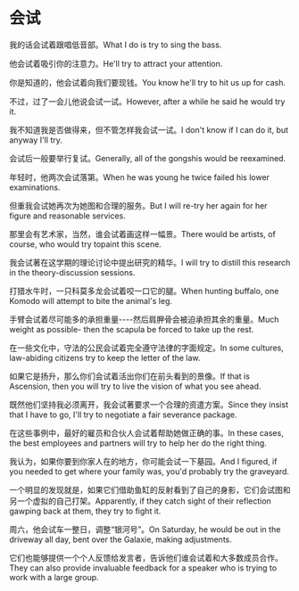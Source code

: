 # 会试

<p><span class="chinese">我的话会试着跟唱低音部。</span><span class="english">What I do is try to sing the bass.</span></p>

<p><span class="chinese">他会试着吸引你的注意力。</span><span class="english">He'll try to attract your attention.</span></p>

<p><span class="chinese">你是知道的，他会试着向我们要现钱。</span><span class="english">You know he'll try to hit us up for cash.</span></p>

<p><span class="chinese">不过，过了一会儿他说会试一试。</span><span class="english">However, after a while he said he would try it.</span></p>

<p><span class="chinese">我不知道我是否做得来，但不管怎样我会试一试。</span><span class="english">I don't know if I can do it, but anyway I'll try.</span></p>

<p><span class="chinese">会试后一般要举行复试。</span><span class="english">Generally, all of the gongshis would be reexamined.</span></p>

<p><span class="chinese">年轻时，他两次会试落第。</span><span class="english">When he was young he twice failed his lower examinations.</span></p>

<p><span class="chinese">但重我会试她再次为她图和合理的服务。</span><span class="english">But I will re-try her again for her figure and reasonable services.</span></p>

<p><span class="chinese">那里会有艺术家，当然，谁会试着画这样一幅景。</span><span class="english">There would be artists, of course, who would try topaint this scene.</span></p>

<p><span class="chinese">我会试著在这学期的理论讨论中提出研究的精华。</span><span class="english">I will try to distill this research in the theory-discussion sessions.</span></p>

<p><span class="chinese">打猎水牛时，一只科莫多龙会试着咬一口它的腿。</span><span class="english">When hunting buffalo, one Komodo will attempt to bite the animal's leg.</span></p>

<p><span class="chinese">手臂会试着尽可能多的承担重量----然后肩胛骨会被迫承担其余的重量。</span><span class="english">Much weight as possible- then the scapula be forced to take up the rest.</span></p>

<p><span class="chinese">在一些文化中，守法的公民会试着完全遵守法律的字面规定。</span><span class="english">In some cultures, law-abiding citizens try to keep the letter of the law.</span></p>

<p><span class="chinese">如果它是扬升，那么你们会试着活出你们在前头看到的景像。</span><span class="english">If that is Ascension, then you will try to live the vision of what you see ahead.</span></p>

<p><span class="chinese">既然他们坚持我必须离开，我会试著要求一个合理的资遣方案。</span><span class="english">Since they insist that I have to go, I'll try to negotiate a fair severance package.</span></p>

<p><span class="chinese">在这些事例中，最好的雇员和合伙人会试着帮助她做正确的事。</span><span class="english">In these cases, the best employees and partners will try to help her do the right thing.</span></p>

<p><span class="chinese">我认为，如果你要到你家人在的地方，你可能会试一下墓园。</span><span class="english">And I figured, if you needed to get where your family was, you'd probably try the graveyard.</span></p>

<p><span class="chinese">一个明显的发现就是，如果它们借助鱼缸的反射看到了自己的身影，它们会试图和另一个虚拟的自己打架。</span><span class="english">Apparently, if they catch sight of their reflection gawping back at them, they try to fight it.</span></p>

<p><span class="chinese">周六，他会试车一整日，调整“银河号”。</span><span class="english">On Saturday, he would be out in the driveway all day, bent over the Galaxie, making adjustments.</span></p>

<p><span class="chinese">它们也能够提供一个个人反馈给发言者，告诉他们谁会试着和大多数成员合作。</span><span class="english">They can also provide invaluable feedback for a speaker who is trying to work with a large group.</span></p>

